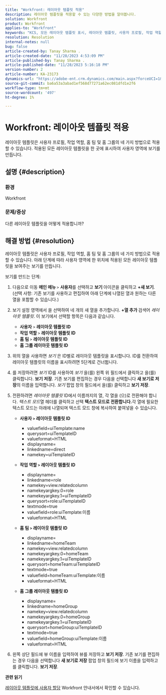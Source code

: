 ```yaml
---
title: "Workfront: 레이아웃 템플릿 적용"
description: 레이아웃 템플릿을 적용할 수 있는 다양한 방법을 알아봅니다.
solution: Workfront
product: Workfront
applies-to: "Workfront"
keywords: "KCS, 모든 레이아웃 템플릿 표시, 레이아웃 템플릿, 사용자 프로필, 작업 역할, 홈 팀, 홈 그룹, Workfront"
resolution: Resolution
internal-notes: null
bug: false
article-created-by: Tanay Sharma .
article-created-date: "11/28/2023 4:53:09 PM"
article-published-by: Tanay Sharma .
article-published-date: "11/28/2023 5:16:18 PM"
version-number: 2
article-number: KA-23173
dynamics-url: "https://adobe-ent.crm.dynamics.com/main.aspx?forceUCI=1&pagetype=entityrecord&etn=knowledgearticle&id=be19a899-0e8e-ee11-8179-6045bd006704"
source-git-commit: ba6a53a3abad1ef568d77271a62ec081dfd1e2f6
workflow-type: tm+mt
source-wordcount: '497'
ht-degree: 1%

---
```


# Workfront: 레이아웃 템플릿 적용


레이아웃 템플릿은 사용자 프로필, 작업 역할, 홈 팀 및 홈 그룹의 네 가지 방법으로 적용할 수 있습니다. 적용된 모든 레이아웃 템플릿을 한 곳에 표시하여 사용자 영역에 보기를 만듭니다.

## 설명 {#description}


### 환경

Workfront



### 문제/증상

다른 레이아웃 템플릿을 어떻게 적용합니까?


## 해결 방법 {#resolution}


레이아웃 템플릿은 사용자 프로필, 작업 역할, 홈 팀 및 홈 그룹의 네 가지 방법으로 적용할 수 있습니다. 아래 단계에 따라 사용자 영역에 한 위치에 적용된 모든 레이아웃 템플릿을 보여주는 보기를 만듭니다.

보기를 만드는 단계:

1. 다음으로 이동 <b>메인 메뉴 </b>`>`  <b>사용자</b>를 선택하고 <b>보기 </b>아이콘을 클릭하고 <b>+새 보기</b>. (선택 사항: 기존 보기를 사용하고 편집하여 아래 단계에 나열된 열과 원하는 다른 열을 포함할 수 있습니다.)
2. 보기 설정 영역에서 을 선택하여 네 개의 새 열을 추가합니다. <b>+열 추가 </b>검색어 *레이아웃 템플릿*. 이 보기에서 선택할 항목은 다음과 같습니다.

   - <b>사용자</b> `>`  <b>레이아웃 템플릿 ID</b>
   - <b>작업 역할 </b>`>`  <b>레이아웃 템플릿 ID</b>
   - <b>홈 팀 </b>`>`  <b>레이아웃 템플릿 ID</b>
   - <b>홈 그룹 레이아웃 템플릿 ID</b>
3. 위의 열을 사용하면 *보기* 은 ID별로 레이아웃 템플릿을 표시합니다. ID를 전환하여 레이아웃 템플릿의 이름을 표시하려면 5단계로 건너뜁니다.
4. 를 저장하려면 *보기* ID를 사용하여 *보기* 을(를) 왼쪽 위 필드에서 클릭하고 을(를) 클릭합니다. <b>보기 저장</b>. 기존 보기를 편집하는 경우 다음을 선택합니다 <b>새 보기로 저장</b>의 이름을 입력합니다. *보기* 팝업 창의 필드에서 을(를) 클릭하고 <b>보기 저장</b>.
5. 전환하려면 *레이아웃 템플릿* ID에서 이름까지의 열, 각 열을 (으)로 전환해야 합니다. *텍스트 모드*&#x200B;열 헤더를 클릭하고 선택 <b>텍스트 모드로 전환합니다.</b>각 열에 필요한 텍스트 모드는 아래에 나열되며 텍스트 모드 창에 복사하여 붙여넣을 수 있습니다.
   - <b>사용자 `>`  레이아웃 템플릿 ID </b>
      - valuefield=uiTemplate:name
      - querysort=uiTemplateID
      - valueformat=HTML
      - displayname=
      - linkedname=direct
      - namekey=uiTemplateID


   - <b>작업 역할 `>`  레이아웃 템플릿 ID </b>
      - displayname=
      - linkedname=role
      - namekey=view.relatedcolumn
      - namekeyargkey.0=role
      - namekeyargkey.1=uiTemplateID
      - querysort=role:uiTemplateID
      - textmode=true
      - valuefield=role:uiTemplate:이름
      - valueformat=HTML


   - <b>홈 팀 `>`  레이아웃 템플릿 ID</b>
      - displayname=
      - linkedname=homeTeam
      - namekey=view.relatedcolumn
      - namekeyargkey.0=homeTeam
      - namekeyargkey.1=uiTemplateID
      - querysort=homeTeam:uiTemplateID
      - textmode=true
      - valuefield=homeTeam:uiTemplate:이름
      - valueformat=HTML


   - <b>홈 그룹 레이아웃 템플릿 ID </b>
      - displayname=
      - linkedname=homeGroup
      - namekey=view.relatedcolumn
      - namekeyargkey.0=homeGroup
      - namekeyargkey.1=uiTemplateID
      - querysort=homeGroup:uiTemplateID
      - textmode=true
      - valuefield=homeGroup:uiTemplate:이름
      - valueformat=HTML
6. 왼쪽 상단 필드에 뷰 이름을 입력하여 뷰를 저장하고 <b>보기 저장</b>. 기존 보기를 편집하는 경우 다음을 선택합니다 <b>새 보기로 저장</b> 팝업 창의 필드에 보기 이름을 입력하고 를 클릭합니다. <b>보기 저장</b>.


<b>관련 읽기</b>

[레이아웃 템플릿에 사용자 할당](https://experienceleague.adobe.com/docs/workfront/using/administration-and-setup/customize/layout-templates/assign-users-to-layout-template.html) Workfront 안내서에서 확인할 수 있습니다.
